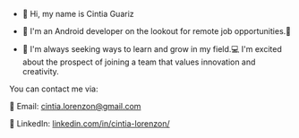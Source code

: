 - 👋 Hi, my name is Cintia Guariz 

- 📱 I'm an Android developer on the lookout for remote job opportunities.👀  

- 🎯 I'm always seeking ways to learn and grow in my field.💻 I'm excited about the prospect of joining a team that values innovation and creativity.
  
You can contact me via:

📧 Email: cintia.lorenzon@gmail.com

💼 LinkedIn: [linkedin.com/in/cintia-lorenzon/](https://www.linkedin.com/in/cintia-lorenzon/)



